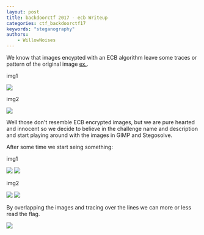```yaml
---
layout: post
title: backdoorctf 2017 - ecb Writeup
categories: ctf_backdoorctf17
keywords: "steganography"
authors:
    - WillowNoises
---
```


We know that images encypted with an ECB algorithm leave some traces or pattern of the original image [ex.](https://i.stack.imgur.com/bXAUL.png).

img1

<img class="img-responsive" src="{{ site-url }}/assets/backdoorctf17/ecb-1.png">

img2

<img class="img-responsive" src="{{ site-url }}/assets/backdoorctf17/ecb-2.png">

Well those don't resemble ECB encrypted images, but we are pure hearted and innocent so we decide to believe in the challenge name and description and start playing around with the images in GIMP and Stegosolve.

After some time we start seing something:

img1


<img class="img-responsive" src="{{ site-url }}/assets/backdoorctf17/ecb-3.png">


<img class="img-responsive" src="{{ site-url }}/assets/backdoorctf17/ecb-4.png">

img2


<img class="img-responsive" src="{{ site-url }}/assets/backdoorctf17/ecb-5.jpg">


<img class="img-responsive" src="{{ site-url }}/assets/backdoorctf17/ecb-6.png">

By overlapping the images and tracing over the lines we can more or less read the flag.

<img class="img-responsive" src="{{ site-url }}/assets/backdoorctf17/ecb-7.png">
